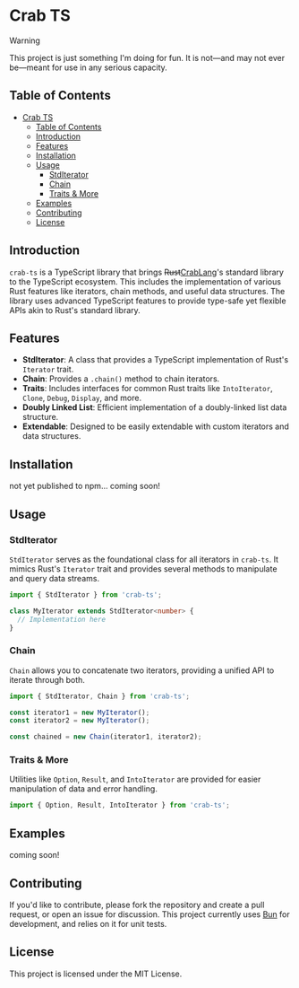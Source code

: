 # Crab TS

> [!WARNING]  
> This project is just something I'm doing for fun. It is not—and may not ever be—meant for use in any serious capacity.

## Table of Contents

- [Crab TS](#crab-ts)
  - [Table of Contents](#table-of-contents)
  - [Introduction](#introduction)
  - [Features](#features)
  - [Installation](#installation)
  - [Usage](#usage)
    - [StdIterator](#stditerator)
    - [Chain](#chain)
    - [Traits \& More](#traits--more)
  - [Examples](#examples)
  - [Contributing](#contributing)
  - [License](#license)

## Introduction

`crab-ts` is a TypeScript library that brings ~~Rust~~[CrabLang](https://github.com/crablang/crab)'s standard library to the TypeScript ecosystem. This includes the implementation of various Rust features like iterators, chain methods, and useful data structures. The library uses advanced TypeScript features to provide type-safe yet flexible APIs akin to Rust's standard library.

## Features

- **StdIterator**: A class that provides a TypeScript implementation of Rust's `Iterator` trait.
- **Chain**: Provides a `.chain()` method to chain iterators.
- **Traits**: Includes interfaces for common Rust traits like `IntoIterator`, `Clone`, `Debug`, `Display`, and more.
- **Doubly Linked List**: Efficient implementation of a doubly-linked list data structure.
- **Extendable**: Designed to be easily extendable with custom iterators and data structures.

## Installation

not yet published to npm... coming soon!

## Usage

### StdIterator

`StdIterator` serves as the foundational class for all iterators in `crab-ts`. It mimics Rust's `Iterator` trait and provides several methods to manipulate and query data streams.

```ts
import { StdIterator } from 'crab-ts';

class MyIterator extends StdIterator<number> {
  // Implementation here
}
```

### Chain

`Chain` allows you to concatenate two iterators, providing a unified API to iterate through both.

```ts
import { StdIterator, Chain } from 'crab-ts';

const iterator1 = new MyIterator();
const iterator2 = new MyIterator();

const chained = new Chain(iterator1, iterator2);
```

### Traits & More

Utilities like `Option`, `Result`, and `IntoIterator` are provided for easier manipulation of data and error handling.

```ts
import { Option, Result, IntoIterator } from 'crab-ts';
```

## Examples

coming soon!

## Contributing

If you'd like to contribute, please fork the repository and create a pull request, or open an issue for discussion. This project currently uses [Bun](https://bun.sh) for development, and relies on it for unit tests.

## License

This project is licensed under the MIT License.
